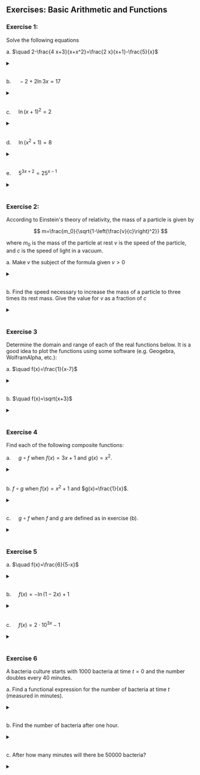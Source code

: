 ## Exercises: Basic Arithmetic and Functions

### Exercise 1:

Solve the following equations

a. $\quad 2-\frac{4 x+3}{x+x^2}=\frac{2 x}{x+1}-\frac{5}{x}$

<details>

<br>
<summary> </summary>

$x=-\frac{2}{3}$

</details>

<br>

b. $\quad -2+2 \ln 3 x=17$

<details>

<br>
  <summary> </summary>

$x=\frac{e^{\frac{19}{2}}}{3}$

</details>

<br>

c. $\quad \ln (x+1)^2=2$

<details> <br>
  <summary> </summary>

$x= \pm e-1$

</details>

<br>

d. $\quad \ln \left(x^2+1\right)=8$

<details> <br>
  <summary> </summary>

$x= \pm \sqrt{-1+e^8}$

</details>

<br>

e. $\quad 5^{3 x+2}=25^{x-1}$

<details> <br>
  <summary> </summary>

$x=-4$

</details>

<br>

### Exercise 2:

According to Einstein's theory of relativity, the mass of a particle is given by

$$
m=\frac{m_0}{\sqrt{1-\left(\frac{v}{c}\right)^2}}
$$

where
$m_0$ is the mass of the particle at rest
$v$ is the speed of the particle, and
$c$ is the speed of light in a vacuum.

a. Make $v$ the subject of the formula given $v>0$

<details> <br>
  <summary> </summary>

$v=c \cdot \sqrt{1-\left(\frac{m_0}{m}\right)^2}$

</details>

<br>

b. Find the speed necessary to increase the mass of a particle to three times its rest mass. Give the value for $v$ as a fraction of $c$

<details> <br>
  <summary> </summary>

$v=0.943 c$

</details>

<br>

### Exercise 3
Determine the domain and range of each of the real functions below. It is a good idea to plot the functions using some software (e.g. Geogebra, WolframAlpha, etc.):

a. $\quad f(x)=\frac{1}{x-7}$

<details> <br>
  <summary> </summary>

Domain: $\mathbb{R} \backslash\{7\}$;
Range: $\mathbb{R} \backslash\{0\}$

</details>

<br>

b. $\quad f(x)=\sqrt{x+3}$

<details> <br>
  <summary> </summary>

Domain: $\mathbb{R}_ {\geq-3}$;
Range: $\mathbb{R}_ {\geq 0}$

</details>

<br>

### Exercise 4
Find each of the following composite functions:

a. $\quad g \circ f$ when $f(x)=3 x+1$ and $g(x)=x^2$.

<details> <br>
  <summary> </summary>

$(g \circ f)(x)=9 x^2+1+6 x$

</details>

<br>

b. $f \circ g$ when $f(x)=x^2+1$ and $g(x)=\frac{1}{x}$.

<details> <br>
  <summary> </summary>

$(f \circ g)(x)=\frac{1}{x^2}+1$

</details>

<br>


c. $\quad g \circ f$ when $f$ and $g$ are defined as in exercise (b).

<details> <br>
  <summary> </summary>

$(g \circ f)(x)=\frac{1}{x^2+1}$

</details>

<br>

### Exercise 5

a. $\quad f(x)=\frac{6}{5-x}$

<details> <br>
  <summary> </summary>

$f^{-1}(x)=5-\frac{6}{x}$

</details>

<br>

b. $\quad f(x)=-\ln (1-2 x)+1$

<details> <br>
  <summary> </summary>

$f^{-1}(x)=\left(1-e^{1-x}\right) / 2$


</details>

<br>

c. $\quad f(x)=2 \cdot 10^{3 x}-1$

<details> <br>
  <summary> </summary>

$f^{-1}(x)=\frac{\log \left(\frac{x+1}{2}\right)}{3}$

</details>

<br>

### Exercise 6

A bacteria culture starts with 1000 bacteria at time $t=0$ and the number doubles every 40 minutes.

a. Find a functional expression for the number of bacteria at time $t$ (measured in minutes).

<details> <br>
  <summary> </summary>

$f(t)=1000 \cdot 2^{t / 40}$

</details>

<br>

b. Find the number of bacteria after one hour.

<details> <br>
  <summary> </summary>

$f(60) \approx 2828$

</details>

<br>

c. After how many minutes will there be 50000 bacteria?

<details> <br>
  <summary> </summary>

225.75 minutes

</details>

<br>